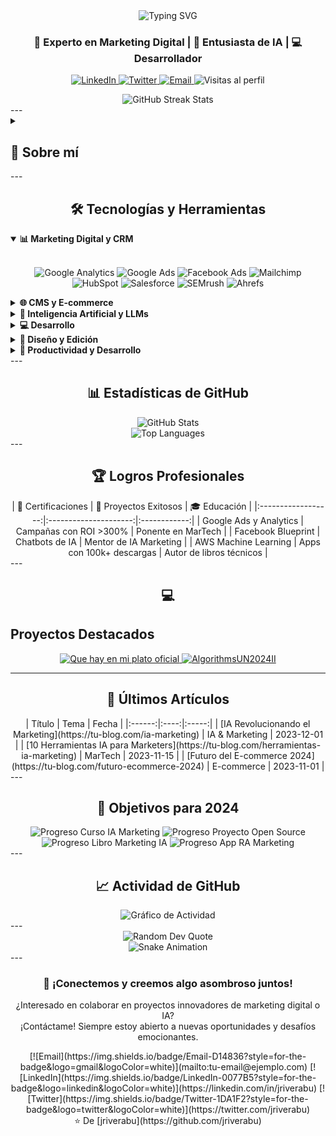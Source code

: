 
<div align="center"> <img src="https://readme-typing-svg.herokuapp.com?font=Poppins&weight=600&size=40&pause=1000&color=015646&center=true&vCenter=true&width=800&lines=Hola%2C+soy+%5BJuan+David+Rivera%5D" alt="Typing SVG" /> <h3>🚀 Experto en Marketing Digital | 🤖 Entusiasta de IA | 💻 Desarrollador</h3> </div> <p align="center"> <a href="https://linkedin.com/in/jriverabu"> <img src="https://img.shields.io/badge/-LinkedIn-0077B5?style=for-the-badge&logo=linkedin&logoColor=white" alt="LinkedIn"/> </a> <a href="https://twitter.com/jriverabu"> <img src="https://img.shields.io/badge/-Twitter-1DA1F2?style=for-the-badge&logo=twitter&logoColor=white" alt="Twitter"/> </a> <a href="mailto:tu-email@ejemplo.com"> <img src="https://img.shields.io/badge/-Email-D14836?style=for-the-badge&logo=gmail&logoColor=white" alt="Email"/> </a> <img src="https://komarev.com/ghpvc/?username=jriverabu&style=for-the-badge&color=blueviolet" alt="Visitas al perfil"/> </p> <div align="center"> <img src="https://github-readme-streak-stats.herokuapp.com/?user=jriverabu&theme=radical&hide_border=true" alt="GitHub Streak Stats"/> </div> --- <details> <summary><h2>🎯 Sobre mí</h2></summary> <p align="center"> Soy un profesional multifacético con experiencia en marketing digital, desarrollo de software e inteligencia artificial. Mi pasión es combinar estas disciplinas para crear soluciones innovadoras y efectivas. </p> - 🔭 Actualmente estoy trabajando en **campañas de marketing impulsadas por IA** - 🌱 Estoy aprendiendo **nuevas aplicaciones de LLMs en marketing** - 👯 Busco colaborar en **proyectos que integren marketing, IA y desarrollo** - 💬 Pregúntame sobre **estrategias de marketing digital, IA generativa, o desarrollo de apps** - ⚡ Dato curioso: **Uso IA para optimizar mi flujo de trabajo diario** </details> --- <h2 align="center">🛠️ Tecnologías y Herramientas</h2> <details open> <summary><b>📊 Marketing Digital y CRM</b></summary> <br/> <p align="center"> <img src="https://img.shields.io/badge/Google%20Analytics-E37400?style=for-the-badge&logo=google%20analytics&logoColor=white" alt="Google Analytics"/> <img src="https://img.shields.io/badge/Google%20Ads-4285F4?style=for-the-badge&logo=google-ads&logoColor=white" alt="Google Ads"/> <img src="https://img.shields.io/badge/Facebook%20Ads-1877F2?style=for-the-badge&logo=facebook&logoColor=white" alt="Facebook Ads"/> <img src="https://img.shields.io/badge/Mailchimp-FFE01B?style=for-the-badge&logo=mailchimp&logoColor=black" alt="Mailchimp"/> <img src="https://img.shields.io/badge/HubSpot-FF7A59?style=for-the-badge&logo=hubspot&logoColor=white" alt="HubSpot"/> <img src="https://img.shields.io/badge/Salesforce-00A1E0?style=for-the-badge&logo=salesforce&logoColor=white" alt="Salesforce"/> <img src="https://img.shields.io/badge/SEMrush-FF642D?style=for-the-badge&logo=semrush&logoColor=white" alt="SEMrush"/> <img src="https://img.shields.io/badge/Ahrefs-2563EB?style=for-the-badge&logo=ahrefs&logoColor=white" alt="Ahrefs"/> </p> </details> <details> <summary><b>🌐 CMS y E-commerce</b></summary> <br/> <p align="center"> <img src="https://img.shields.io/badge/WordPress-%23117AC9.svg?style=for-the-badge&logo=WordPress&logoColor=white" alt="WordPress"/> <img src="https://img.shields.io/badge/Shopify-%237AB55C.svg?style=for-the-badge&logo=shopify&logoColor=white" alt="Shopify"/> <img src="https://img.shields.io/badge/Wix-000?style=for-the-badge&logo=wix&logoColor=white" alt="Wix"/> <img src="https://img.shields.io/badge/Squarespace-000000?style=for-the-badge&logo=squarespace&logoColor=white" alt="Squarespace"/> </p> </details> <details> <summary><b>🤖 Inteligencia Artificial y LLMs</b></summary> <br/> <p align="center"> <img src="https://img.shields.io/badge/ChatGPT-74aa9c?style=for-the-badge&logo=openai&logoColor=white" alt="ChatGPT"/> <img src="https://img.shields.io/badge/GPT--3-412991?style=for-the-badge&logo=openai&logoColor=white" alt="GPT-3"/> <img src="https://img.shields.io/badge/DALL·E-5A2A81?style=for-the-badge&logo=openai&logoColor=white" alt="DALL·E"/> <img src="https://img.shields.io/badge/Midjourney-1B3_5_87?style=for-the-badge&logo=midjourney&logoColor=white" alt="Midjourney"/> <img src="https://img.shields.io/badge/Stable%20Diffusion-843B62?style=for-the-badge&logo=stylediffusion&logoColor=white" alt="Stable Diffusion"/> <img src="https://img.shields.io/badge/Hugging%20Face-FFD21E?style=for-the-badge&logo=huggingface&logoColor=black" alt="Hugging Face"/> <img src="https://img.shields.io/badge/TensorFlow-FF6F00?style=for-the-badge&logo=tensorflow&logoColor=white" alt="TensorFlow"/> <img src="https://img.shields.io/badge/PyTorch-EE4C2C?style=for-the-badge&logo=pytorch&logoColor=white" alt="PyTorch"/> </p> </details> <details> <summary><b>💻 Desarrollo</b></summary> <br/> <p align="center"> <img src="https://img.shields.io/badge/Python-3776AB?style=for-the-badge&logo=python&logoColor=white" alt="Python"/> <img src="https://img.shields.io/badge/Java-ED8B00?style=for-the-badge&logo=java&logoColor=white" alt="Java"/> <img src="https://img.shields.io/badge/Flutter-02569B?style=for-the-badge&logo=flutter&logoColor=white" alt="Flutter"/> <img src="https://img.shields.io/badge/Dart-0175C2?style=for-the-badge&logo=dart&logoColor=white" alt="Dart"/> <img src="https://img.shields.io/badge/Scikit--learn-F7931E?style=for-the-badge&logo=scikit-learn&logoColor=white" alt="Scikit-learn"/> <img src="https://img.shields.io/badge/Pandas-150458?style=for-the-badge&logo=pandas&logoColor=white" alt="Pandas"/> <img src="https://img.shields.io/badge/Numpy-013243?style=for-the-badge&logo=numpy&logoColor=white" alt="NumPy"/> </p> </details> <details> <summary><b>🎨 Diseño y Edición</b></summary> <br/> <p align="center"> <img src="https://img.shields.io/badge/Adobe%20Photoshop-31A8FF?style=for-the-badge&logo=Adobe%20Photoshop&logoColor=black" alt="Adobe Photoshop"/> <img src="https://img.shields.io/badge/Adobe%20Illustrator-FF9A00?style=for-the-badge&logo=adobe%20illustrator&logoColor=white" alt="Adobe Illustrator"/> <img src="https://img.shields.io/badge/Adobe%20Premiere%20Pro-9999FF?style=for-the-badge&logo=Adobe%20Premiere%20Pro&logoColor=white" alt="Adobe Premiere Pro"/> <img src="https://img.shields.io/badge/Adobe%20After%20Effects-9999FF?style=for-the-badge&logo=Adobe%20After%20Effects&logoColor=white" alt="Adobe After Effects"/> <img src="https://img.shields.io/badge/Adobe%20XD-470137?style=for-the-badge&logo=Adobe%20XD&logoColor=#FF61F6" alt="Adobe XD"/> <img src="https://img.shields.io/badge/Canva-%2300C4CC.svg?&style=for-the-badge&logo=Canva&logoColor=white" alt="Canva"/> </p> </details> <details> <summary><b>📝 Productividad y Desarrollo</b></summary> <br/> <p align="center"> <img src="https://img.shields.io/badge/Obsidian-483699?style=for-the-badge&logo=obsidian&logoColor=white" alt="Obsidian"/> <img src="https://img.shields.io/badge/Notion-000000?style=for-the-badge&logo=notion&logoColor=white" alt="Notion"/> <img src="https://img.shields.io/badge/Visual%20Studio%20Code-007ACC?style=for-the-badge&logo=visual-studio-code&logoColor=white" alt="VS Code"/> <img src="https://img.shields.io/badge/GitHub%20Copilot-000000?style=for-the-badge&logo=github&logoColor=white" alt="GitHub Copilot"/> </p> </details> --- <h2 align="center">📊 Estadísticas de GitHub</h2> <div align="center"> <img src="https://github-readme-stats.vercel.app/api?username=jriverabu&show_icons=true&theme=radical" alt="GitHub Stats" /> </div> <div align="center"> <img src="https://github-readme-stats.vercel.app/api/top-langs/?username=jriverabu&layout=compact&theme=radical" alt="Top Languages" /> </div> --- <h2 align="center">🏆 Logros Profesionales</h2> <div align="center"> | 🥇 Certificaciones | 🚀 Proyectos Exitosos | 🎓 Educación | |:------------------:|:---------------------:|:------------:| | Google Ads y Analytics | Campañas con ROI >300% | Ponente en MarTech | | Facebook Blueprint | Chatbots de IA | Mentor de IA Marketing | | AWS Machine Learning | Apps con 100k+ descargas | Autor de libros técnicos | </div> --- <h2 align="center">💻 <h2>Proyectos Destacados</h2>
<div align="center">
  <a href="https://github.com/jriverabu/quehayenmiplatooficial">
    <img src="https://github-readme-stats.vercel.app/api/pin/?username=jriverabu&repo=quehayenmiplatooficial&theme=radical" alt="Que hay en mi plato oficial" />
  </a>
  <a href="https://github.com/jriverabu/AlgorithmsUN2024II">
    <img src="https://github-readme-stats.vercel.app/api/pin/?username=jriverabu&repo=AlgorithmsUN2024II&theme=radical" alt="AlgorithmsUN2024II" />
  </a>
</div>
<hr>
<h2 align="center">
📝 Últimos Artículos</h2> <div align="center"> | Título | Tema | Fecha | |:------:|:----:|:-----:| | [IA Revolucionando el Marketing](https://tu-blog.com/ia-marketing) | IA & Marketing | 2023-12-01 | | [10 Herramientas IA para Marketers](https://tu-blog.com/herramientas-ia-marketing) | MarTech | 2023-11-15 | | [Futuro del E-commerce 2024](https://tu-blog.com/futuro-ecommerce-2024) | E-commerce | 2023-11-01 | </div> --- <h2 align="center">🎯 Objetivos para 2024</h2> <div align="center"> <img src="https://progress-bar.dev/20/?title=Curso%20IA%20Marketing&width=500" alt="Progreso Curso IA Marketing"> <img src="https://progress-bar.dev/50/?title=Proyecto%20Open%20Source&width=500" alt="Progreso Proyecto Open Source"> <img src="https://progress-bar.dev/75/?title=Libro%20Marketing%20IA&width=500" alt="Progreso Libro Marketing IA"> <img src="https://progress-bar.dev/30/?title=App%20RA%20Marketing&width=500" alt="Progreso App RA Marketing"> </div> --- <h2 align="center">📈 Actividad de GitHub</h2> <div align="center"> <img src="https://github-readme-activity-graph.vercel.app/graph?username=jriverabu&theme=react-dark" alt="Gráfico de Actividad"> </div> --- <div align="center"> <img src="https://quotes-github-readme.vercel.app/api?type=horizontal&theme=radical" alt="Random Dev Quote" /> </div> <div align="center"> <img src="https://github.com/jriverabu/jriverabu/blob/output/github-contribution-grid-snake.svg" alt="Snake Animation"> </div> --- <div align="center"> <h3>🤝 ¡Conectemos y creemos algo asombroso juntos!</h3> <p>¿Interesado en colaborar en proyectos innovadores de marketing digital o IA?<br>¡Contáctame! Siempre estoy abierto a nuevas oportunidades y desafíos emocionantes.</p> [![Email](https://img.shields.io/badge/Email-D14836?style=for-the-badge&logo=gmail&logoColor=white)](mailto:tu-email@ejemplo.com) [![LinkedIn](https://img.shields.io/badge/LinkedIn-0077B5?style=for-the-badge&logo=linkedin&logoColor=white)](https://linkedin.com/in/jriverabu) [![Twitter](https://img.shields.io/badge/Twitter-1DA1F2?style=for-the-badge&logo=twitter&logoColor=white)](https://twitter.com/jriverabu) </div> <div align="center"> ⭐️ De [jriverabu](https://github.com/jriverabu) </div>

